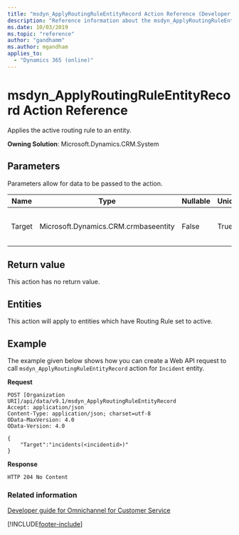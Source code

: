 ```yaml
---
title: "msdyn_ApplyRoutingRuleEntityRecord Action Reference (Developer Guide for Omnichannel for Customer Service)| MicrosoftDocs"
description: "Reference information about the msdyn_ApplyRoutingRuleEntityRecord Action."
ms.date: 10/03/2019
ms.topic: "reference"
author: "gandhamm"
ms.author: mgandham
applies_to: 
  - "Dynamics 365 (online)"
---
```


# msdyn_ApplyRoutingRuleEntityRecord Action Reference

Applies the active routing rule to an entity.

**Owning Solution**: Microsoft.Dynamics.CRM.System

## Parameters

Parameters allow for data to be passed to the action.


| Name | Type | Nullable | Unicode | Description |
|------|------|------|------|------|
| Target | Microsoft.Dynamics.CRM.crmbaseentity | False | True | The entity to apply the routing rule to.|

## Return value

This action has no return value.

## Entities

This action will apply to entities which have Routing Rule set to active.

## Example

The example given below shows how you can create a Web API request to call `msdyn_ApplyRoutingRuleEntityRecord` action for `Incident` entity.

**Request**

```http
POST [Organization URI]/api/data/v9.1/msdyn_ApplyRoutingRuleEntityRecord
Accept: application/json
Content-Type: application/json; charset=utf-8
OData-MaxVersion: 4.0
OData-Version: 4.0

{
    "Target":"incidents(<incidentid>)"
}
```

**Response**

```http
HTTP 204 No Content
```

### Related information

[Developer guide for Omnichannel for Customer Service](../../omnichannel-developer.md)


[!INCLUDE[footer-include](../../../../includes/footer-banner.md)]
